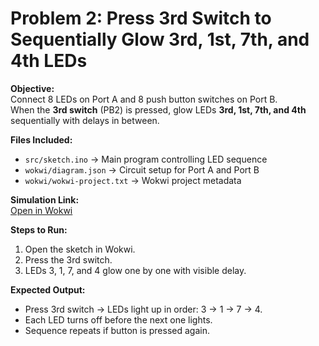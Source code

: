 # Problem 2: Press 3rd Switch to Sequentially Glow 3rd, 1st, 7th, and 4th LEDs

**Objective:**  
Connect 8 LEDs on Port A and 8 push button switches on Port B.  
When the **3rd switch** (PB2) is pressed, glow LEDs **3rd, 1st, 7th, and 4th** sequentially with delays in between.

**Files Included:**  
- `src/sketch.ino` → Main program controlling LED sequence  
- `wokwi/diagram.json` → Circuit setup for Port A and Port B  
- `wokwi/wokwi-project.txt` → Wokwi project metadata  

**Simulation Link:**  
[Open in Wokwi](https://wokwi.com/projects/444040985932000257)

**Steps to Run:**  
1. Open the sketch in Wokwi.  
2. Press the 3rd switch.  
3. LEDs 3, 1, 7, and 4 glow one by one with visible delay.

**Expected Output:**  
- Press 3rd switch → LEDs light up in order: 3 → 1 → 7 → 4.  
- Each LED turns off before the next one lights.  
- Sequence repeats if button is pressed again.

